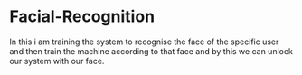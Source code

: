 # Facial-Recognition

In this i am training the system to recognise the face of the specific user and then train the machine according to that face and by this we can unlock our system with our face.
